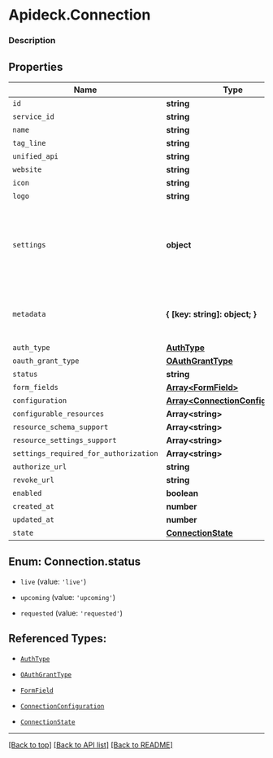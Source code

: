 # Apideck.Connection

### Description

## Properties
Name | Type | Description | Notes
------------ | ------------- | ------------- | -------------
`id` | **string** |  | [optional] 
`service_id` | **string** |  | [optional] 
`name` | **string** |  | [optional] 
`tag_line` | **string** |  | [optional] 
`unified_api` | **string** |  | [optional] 
`website` | **string** |  | [optional] 
`icon` | **string** |  | [optional] 
`logo` | **string** |  | [optional] 
`settings` | **object** | Connection settings. Values will persist to &#x60;form_fields&#x60; with corresponding id | [optional] 
`metadata` | **{ [key: string]: object; }** | Attach your own consumer specific metadata | [optional] 
`auth_type` | [**AuthType**](AuthType.md) |  | [optional] 
`oauth_grant_type` | [**OAuthGrantType**](OAuthGrantType.md) |  | [optional] 
`status` | **string** |  | [optional] 
`form_fields` | [**Array&lt;FormField&gt;**](FormField.md) |  | [optional] 
`configuration` | [**Array&lt;ConnectionConfiguration&gt;**](ConnectionConfiguration.md) |  | [optional] 
`configurable_resources` | **Array&lt;string&gt;** |  | [optional] 
`resource_schema_support` | **Array&lt;string&gt;** |  | [optional] 
`resource_settings_support` | **Array&lt;string&gt;** |  | [optional] 
`settings_required_for_authorization` | **Array&lt;string&gt;** |  | [optional] 
`authorize_url` | **string** |  | [optional] 
`revoke_url` | **string** |  | [optional] 
`enabled` | **boolean** |  | [optional] 
`created_at` | **number** |  | [optional] 
`updated_at` | **number** |  | [optional] 
`state` | [**ConnectionState**](ConnectionState.md) |  | [optional] 





<a name="ConnectionStatus"></a>
## Enum: Connection.status


* `live` (value: `'live'`)

* `upcoming` (value: `'upcoming'`)

* `requested` (value: `'requested'`)




## Referenced Types:










* [`AuthType`](AuthType.md)
* [`OAuthGrantType`](OAuthGrantType.md)

* [`FormField`](FormField.md)
* [`ConnectionConfiguration`](ConnectionConfiguration.md)









* [`ConnectionState`](ConnectionState.md)

---

[[Back to top]](#) [[Back to API list]](../../../../README.md#documentation-for-api-endpoints) [[Back to README]](../../../../README.md)


